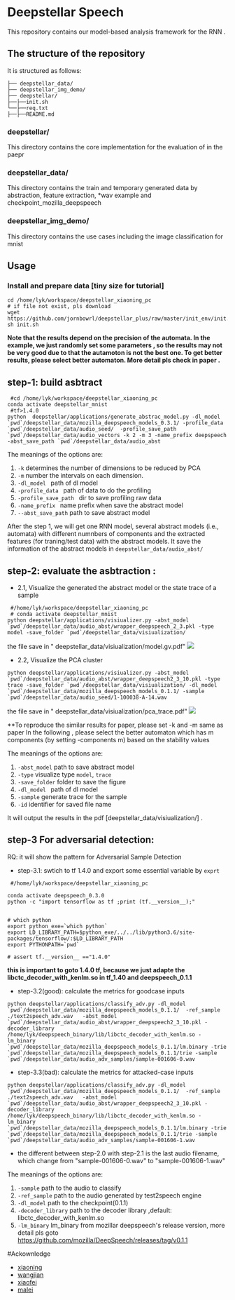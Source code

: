 Deepstellar Speech 
======
This repository contains our model-based analysis framework for the RNN .


## The structure of the repository
It is structured as follows:

```
├── deepstellar_data/
├── deepstellar_img_demo/
├── deepstellar/
├──├──init.sh
└──├──req.txt
├──├──README.md
```


### deepstellar/
This directory contains the core implementation for the evaluation of  in the paepr

### deepstellar_data/
This directory contains the train and temporary generated data by abstraction, feature extraction, *wav example and checkpoint_mozilla_deepspeech 


### deepstellar_img_demo/
This directory contains the use cases including the image classification for mnist 

## Usage
### Install and prepare data [tiny size for tutorial] 
```
cd /home/lyk/workspace/deepstellar_xiaoning_pc
# if file not exist, pls download 
wget https://github.com/jornbowrl/deepstellar_plus/raw/master/init_env/init.sh
sh init.sh 
```

**Note that the results depend on the precision of the automata. 
In the example, we just randomly set some parameters , 
so the results may not be very good due to that the autamoton is not the best one.
To get better results, please select better automaton. More detail pls check in paper .**



## step-1: build asbtract
 
```
 #cd /home/lyk/workspace/deepstellar_xiaoning_pc
conda activate deepstellar_mnist  
 #tf>1.4.0
python  deepstellar/applications/generate_abstrac_model.py -dl_model `pwd`/deepstellar_data/mozilla_deepspeech_models_0.3.1/ -profile_data `pwd`/deepstellar_data/audio_seed/  -profile_save_path `pwd`/deepstellar_data/audio_vectors -k 2 -m 3 -name_prefix deepspeech -abst_save_path `pwd`/deepstellar_data/audio_abst
```


The meanings of the options are:

1. `-k` determines the number of dimensions to be reduced by PCA
2. `-m` number the intervals on each dimension.
3. `-dl_model ` path of dl model
4. `-profile_data ` path of data to do the profiling
5. `-profile_save_path ` dir to save profiling raw data 
6. `-name_prefix ` name prefix when save the abstract model
7. `--abst_save_path` path to save abstract model

After the step 1, we will get one RNN model, several abstract models (i.e., automata) with different numnbers of components and the extracted features (for traning/test data) with the abstract models.
It save the information of the abstract models in `deepstellar_data/audio_abst/`



## step-2: evaluate the asbtraction :

 * 2.1, Visualize the generated the abstract model or the state 
trace of a sample

```
 #/home/lyk/workspace/deepstellar_xiaoning_pc
 # conda activate deepstellar_mnist
python deepstellar/applications/visiualizer.py -abst_model `pwd`/deepstellar_data/audio_abst/wrapper_deepspeech_2_3.pkl -type model -save_folder `pwd`/deepstellar_data/visiualization/
```
 the file save in " deepstellar_data/visiualization/model.gv.pdf"
 ![](https://github.com/jornbowrl/deepstellar_plus/raw/master/images_paper/abs_step2_copy.png)

 * 2.2, Visualize the PCA cluster 


```
python deepstellar/applications/visiualizer.py -abst_model `pwd`/deepstellar_data/audio_abst/wrapper_deepspeech2_3_10.pkl -type trace -save_folder `pwd`/deepstellar_data/visiualization/ -dl_model `pwd`/deepstellar_data/mozilla_deepspeech_models_0.1.1/ -sample `pwd`/deepstellar_data/audio_seed/1-100038-A-14.wav
```
 the file save in " deepstellar_data/visiualization/pca_trace.pdf"
 ![](https://github.com/jornbowrl/deepstellar_plus/raw/master/images_paper/pca_trace_copy.png)

**To reproduce the similar results for paper, please set -k and -m same as paper 
In the following , please select the better automaton which has m components (by setting -components m) 
based on the stability values 

The meanings of the options are:

1. `-abst_model` path to save abstract model
2. `-type` visualize type `model`, `trace`
3. `-save_folder` folder to save the figure
4. `-dl_model ` path of dl model
3. `-sample` generate trace for the sample
4. `-id` identifier for saved file name

It will output the results in the pdf [deepstellar_data/visiualization/] .

## step-3 For adversarial detection:

RQ: it will show the pattern for Adversarial Sample Detection

* step-3.1: swtich to tf 1.4.0 and export some essential variable by `exprt`

```
 #/home/lyk/workspace/deepstellar_xiaoning_pc

conda activate deepspeech_0.3.0
python -c "import tensorflow as tf ;print (tf.__version__);" 


# which python 
export python_exe=`which python`
export LD_LIBRARY_PATH=$python_exe/../../lib/python3.6/site-packages/tensorflow/:$LD_LIBRARY_PATH
export PYTHONPATH=`pwd`

# assert tf.__version__ =="1.4.0"
```

**this is important to goto 1.4.0 tf, because we just adapte the libctc_decoder_with_kenlm.so in tf_1.40 and deepspeech_0.1.1** 

* step-3.2(good): calculate the metrics for goodcase inputs

```
python deepstellar/applications/classify_adv.py -dl_model `pwd`/deepstellar_data/mozilla_deepspeech_models_0.1.1/  -ref_sample ./text2speech_adv.wav   -abst_model `pwd`/deepstellar_data/audio_abst/wrapper_deepspeech2_3_10.pkl -decoder_library  /home/lyk/deepspeech_binary/lib/libctc_decoder_with_kenlm.so -lm_binary `pwd`/deepstellar_data/mozilla_deepspeech_models_0.1.1/lm.binary -trie `pwd`/deepstellar_data/mozilla_deepspeech_models_0.1.1/trie -sample `pwd`/deepstellar_data/audio_adv_samples/sample-001606-0.wav

```

* step-3.3(bad): calculate the metrics for attacked-case inputs

```
python deepstellar/applications/classify_adv.py -dl_model `pwd`/deepstellar_data/mozilla_deepspeech_models_0.1.1/  -ref_sample ./text2speech_adv.wav   -abst_model `pwd`/deepstellar_data/audio_abst/wrapper_deepspeech2_3_10.pkl -decoder_library  /home/lyk/deepspeech_binary/lib/libctc_decoder_with_kenlm.so -lm_binary `pwd`/deepstellar_data/mozilla_deepspeech_models_0.1.1/lm.binary -trie `pwd`/deepstellar_data/mozilla_deepspeech_models_0.1.1/trie -sample `pwd`/deepstellar_data/audio_adv_samples/sample-001606-1.wav

```
* the different  between step-2.0 with step-2.1 is the last audio filename, which change from "sample-001606-0.wav" to "sample-001606-1.wav"

 


The meanings of the options are:

1. `-sample` path to the audio to classify
2. `-ref_sample` path to the audio generated by test2speech engine
3. `-dl_model` path to the checkpoint(0.1.1)
4. `-decoder_library` path to the decoder library ,default: libctc_decoder_with_kenlm.so 
5. `-lm_binary` lm_binary from mozillar deepspeech's release version, more detail pls goto https://github.com/mozilla/DeepSpeech/releases/tag/v0.1.1 






#Ackownledge
* [xiaoning](mailto:dxn0733@gmail.com)
* [wangjian](mailto:jornbowrl@gmail.com)
* [xiaofei](mailto:xiaofei.xfxie@gmail.com)
* [malei](mailto:leima.2011@gmail.com)


